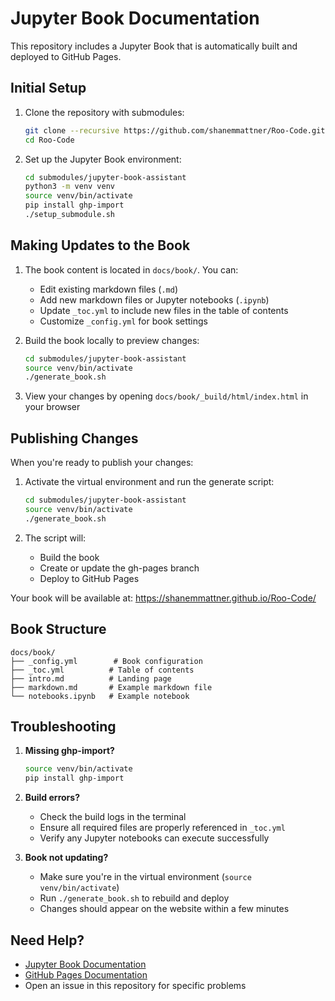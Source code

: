 # Jupyter Book Documentation

This repository includes a Jupyter Book that is automatically built and deployed to GitHub Pages.

## Initial Setup

1. Clone the repository with submodules:
   ```bash
   git clone --recursive https://github.com/shanemmattner/Roo-Code.git
   cd Roo-Code
   ```

2. Set up the Jupyter Book environment:
   ```bash
   cd submodules/jupyter-book-assistant
   python3 -m venv venv
   source venv/bin/activate
   pip install ghp-import
   ./setup_submodule.sh
   ```

## Making Updates to the Book

1. The book content is located in `docs/book/`. You can:
   - Edit existing markdown files (`.md`)
   - Add new markdown files or Jupyter notebooks (`.ipynb`)
   - Update `_toc.yml` to include new files in the table of contents
   - Customize `_config.yml` for book settings

2. Build the book locally to preview changes:
   ```bash
   cd submodules/jupyter-book-assistant
   source venv/bin/activate
   ./generate_book.sh
   ```

3. View your changes by opening `docs/book/_build/html/index.html` in your browser

## Publishing Changes

When you're ready to publish your changes:

1. Activate the virtual environment and run the generate script:
   ```bash
   cd submodules/jupyter-book-assistant
   source venv/bin/activate
   ./generate_book.sh
   ```

2. The script will:
   - Build the book
   - Create or update the gh-pages branch
   - Deploy to GitHub Pages

Your book will be available at: https://shanemmattner.github.io/Roo-Code/

## Book Structure

```
docs/book/
├── _config.yml        # Book configuration
├── _toc.yml          # Table of contents
├── intro.md          # Landing page
├── markdown.md       # Example markdown file
└── notebooks.ipynb   # Example notebook
```

## Troubleshooting

1. **Missing ghp-import?**
   ```bash
   source venv/bin/activate
   pip install ghp-import
   ```

2. **Build errors?**
   - Check the build logs in the terminal
   - Ensure all required files are properly referenced in `_toc.yml`
   - Verify any Jupyter notebooks can execute successfully

3. **Book not updating?**
   - Make sure you're in the virtual environment (`source venv/bin/activate`)
   - Run `./generate_book.sh` to rebuild and deploy
   - Changes should appear on the website within a few minutes

## Need Help?

- [Jupyter Book Documentation](https://jupyterbook.org/)
- [GitHub Pages Documentation](https://docs.github.com/en/pages)
- Open an issue in this repository for specific problems